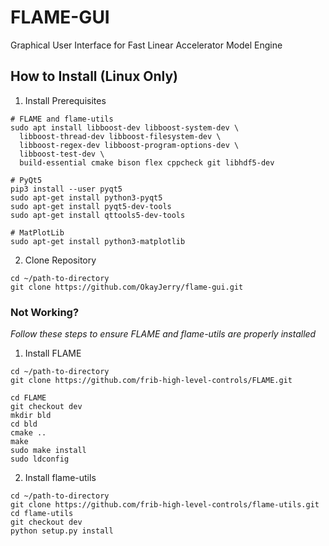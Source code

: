 # FLAME-GUI
Graphical User Interface for Fast Linear Accelerator Model Engine

## How to Install (Linux Only)
1. Install Prerequisites
```shell
# FLAME and flame-utils
sudo apt install libboost-dev libboost-system-dev \
  libboost-thread-dev libboost-filesystem-dev \
  libboost-regex-dev libboost-program-options-dev \
  libboost-test-dev \
  build-essential cmake bison flex cppcheck git libhdf5-dev

# PyQt5
pip3 install --user pyqt5  
sudo apt-get install python3-pyqt5  
sudo apt-get install pyqt5-dev-tools
sudo apt-get install qttools5-dev-tools

# MatPlotLib
sudo apt-get install python3-matplotlib
```
2. Clone Repository
```shell
cd ~/path-to-directory
git clone https://github.com/OkayJerry/flame-gui.git
```

### Not Working?
*Follow these steps to ensure FLAME and flame-utils are properly installed*
1. Install FLAME
```shell
cd ~/path-to-directory
git clone https://github.com/frib-high-level-controls/FLAME.git

cd FLAME
git checkout dev
mkdir bld
cd bld
cmake ..
make
sudo make install
sudo ldconfig
```
2. Install flame-utils
```shell
cd ~/path-to-directory
git clone https://github.com/frib-high-level-controls/flame-utils.git
cd flame-utils
git checkout dev
python setup.py install
```
